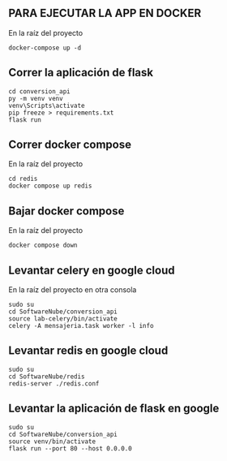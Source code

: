 ## PARA EJECUTAR LA APP EN DOCKER
En la raíz del proyecto
```
docker-compose up -d
```

## Correr la aplicación de flask 
```
cd conversion_api
py -m venv venv
venv\Scripts\activate
pip freeze > requirements.txt
flask run
```

## Correr docker compose
En la raíz del proyecto
```
cd redis
docker compose up redis
```

## Bajar docker compose
En la raíz del proyecto

```
docker compose down
```
## Levantar celery en google cloud 
En la raíz del proyecto en otra consola 
```
sudo su
cd SoftwareNube/conversion_api
source lab-celery/bin/activate
celery -A mensajeria.task worker -l info
```
## Levantar redis en google cloud 
```
sudo su
cd SoftwareNube/redis
redis-server ./redis.conf 
```
## Levantar la aplicación de flask en google 
```
sudo su
cd SoftwareNube/conversion_api
source venv/bin/activate 
flask run --port 80 --host 0.0.0.0 
```
